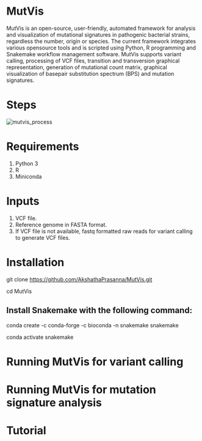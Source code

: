 # MutVis

MutVis is an open-source, user-friendly, automated framework for analysis and visualization of mutational signatures in pathogenic bacterial strains, regardless the number, origin or species. 
The current framework integrates various opensource tools and is scripted using Python, R programming and Snakemake workflow management software. 
MutVis supports variant calling, processing of VCF files, transition and transversion graphical representation, generation of mutational count matrix, graphical visualization of basepair substitution spectrum (BPS) and mutation signatures.





# Steps

![mutvis_process](https://user-images.githubusercontent.com/53608357/99533707-53260580-29cc-11eb-8296-ece9ace7e94e.png)









# Requirements

1. Python 3
2. R
3. Miniconda



# Inputs

1. VCF file.
2. Reference genome in FASTA format.
3. If VCF file is not available, fastq formatted raw reads for variant calling to generate VCF files.



# Installation

git clone https://github.com/AkshathaPrasanna/MutVis.git

cd MutVis

## Install Snakemake with the following command: 

conda create -c conda-forge -c bioconda -n snakemake snakemake

conda activate snakemake



# Running MutVis for variant calling






# Running MutVis for mutation signature analysis






# Tutorial














